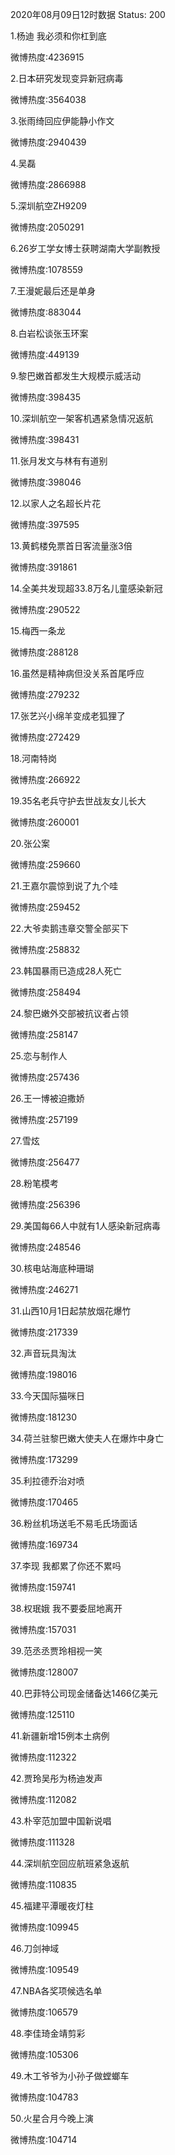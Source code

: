 2020年08月09日12时数据
Status: 200

1.杨迪 我必须和你杠到底

微博热度:4236915

2.日本研究发现变异新冠病毒

微博热度:3564038

3.张雨绮回应伊能静小作文

微博热度:2940439

4.吴磊

微博热度:2866988

5.深圳航空ZH9209

微博热度:2050291

6.26岁工学女博士获聘湖南大学副教授

微博热度:1078559

7.王漫妮最后还是单身

微博热度:883044

8.白岩松谈张玉环案

微博热度:449139

9.黎巴嫩首都发生大规模示威活动

微博热度:398435

10.深圳航空一架客机遇紧急情况返航

微博热度:398431

11.张月发文与林有有道别

微博热度:398046

12.以家人之名超长片花

微博热度:397595

13.黄鹤楼免票首日客流量涨3倍

微博热度:391861

14.全美共发现超33.8万名儿童感染新冠

微博热度:290522

15.梅西一条龙

微博热度:288128

16.虽然是精神病但没关系首尾呼应

微博热度:279232

17.张艺兴小绵羊变成老狐狸了

微博热度:272429

18.河南特岗

微博热度:266922

19.35名老兵守护去世战友女儿长大

微博热度:260001

20.张公案

微博热度:259660

21.王嘉尔震惊到说了九个哇

微博热度:259452

22.大爷卖鹅违章交警全部买下

微博热度:258832

23.韩国暴雨已造成28人死亡

微博热度:258494

24.黎巴嫩外交部被抗议者占领

微博热度:258147

25.恋与制作人

微博热度:257436

26.王一博被迫撒娇

微博热度:257199

27.雪炫

微博热度:256477

28.粉笔模考

微博热度:256396

29.美国每66人中就有1人感染新冠病毒

微博热度:248546

30.核电站海底种珊瑚

微博热度:246271

31.山西10月1日起禁放烟花爆竹

微博热度:217339

32.声音玩具淘汰

微博热度:198016

33.今天国际猫咪日

微博热度:181230

34.荷兰驻黎巴嫩大使夫人在爆炸中身亡

微博热度:173299

35.利拉德乔治对喷

微博热度:170465

36.粉丝机场送毛不易毛氏场面话

微博热度:169734

37.李现 我都累了你还不累吗

微博热度:159741

38.权珉娥 我不要委屈地离开

微博热度:157031

39.范丞丞贾玲相视一笑

微博热度:128007

40.巴菲特公司现金储备达1466亿美元

微博热度:125110

41.新疆新增15例本土病例

微博热度:112322

42.贾玲吴彤为杨迪发声

微博热度:112082

43.朴宰范加盟中国新说唱

微博热度:111328

44.深圳航空回应航班紧急返航

微博热度:110835

45.福建平潭暖夜灯柱

微博热度:109945

46.刀剑神域

微博热度:109549

47.NBA各奖项候选名单

微博热度:106579

48.李佳琦金靖剪彩

微博热度:105306

49.木工爷爷为小孙子做螳螂车

微博热度:104783

50.火星合月今晚上演

微博热度:104714

